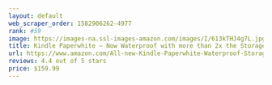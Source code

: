 ```yaml
---
layout: default 
﻿web_scraper_order: 1582906262-4977
rank: #59
image: https://images-na.ssl-images-amazon.com/images/I/613kTHJ4g7L.jpg
title: Kindle Paperwhite – Now Waterproof with more than 2x the Storage – Includes Special Offers
url: https://www.amazon.com/All-new-Kindle-Paperwhite-Waterproof-Storage/dp/B07745PV5G/ref=zg_mw_amazon-devices_59?_encoding=UTF8&psc=1&refRID=6VMZG7Z8NQN54MF293SQ
reviews: 4.4 out of 5 stars
price: $159.99 
---
```

